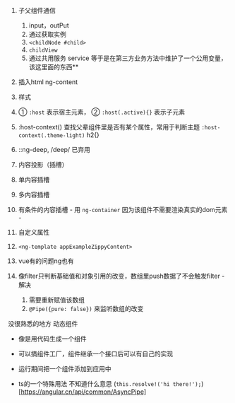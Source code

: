 1. 子父组件通信
    1. input，outPut
    2. 通过获取实例
      1. `<childNode #child>`
      2. `childView`
    3. 通过共用服务 service
      等于是在第三方业务方法中维护了一个公用变量，该这里面的东西**
  
2. 插入html
  ng-content

3. 样式
  1. ① `:host` 表示宿主元素， ② `:host(.active){}` 表示子元素
  2. :host-context() 查找父辈组件里是否有某个属性，常用于判断主题 `:host-context(.theme-light)` h2{}
  3. ::ng-deep, /deep/ 已弃用

4. 内容投影（插槽）
  1. 单内容插槽
  2. 多内容插槽
  3. 有条件的内容插槽
    - 用 `ng-container` 因为该组件不需要渲染真实的dom元素
    - 

5. 自定义属性
  1. `<ng-template appExampleZippyContent>`

6. vue有的问题ng也有
  1. 像filter只判断基础值和对象引用的改变，数组里push数据了不会触发filter
    - 解决
       1. 需要重新赋值该数组
       2. `@Pipe({pure: false})` 来监听数组的改变


没很熟悉的地方
动态组件
  - 像是用代码生成一个组件
  - 可以搞组件工厂，组件继承一个接口后可以有自己的实现
  - 运行期间把一个组件添加到应用中

- ts的一个特殊用法 不知道什么意思
  (`this.resolve!('hi there!');`)[https://angular.cn/api/common/AsyncPipe]


